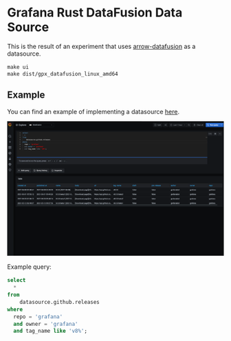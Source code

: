 # Grafana Rust DataFusion Data Source

This is the result of an experiment that uses [arrow-datafusion](https://github.com/apache/arrow-datafusion) as a datasource.

```
make ui
make dist/gpx_datafusion_linux_amd64
```

## Example 

You can find an example of implementing a datasource [here](crates/datafusion-test-datasource/pkg/github/releases.rs).

![screenshot](screenshot.png)

Example query:
```sql
select
  * 
from 
    datasource.github.releases 
where 
  repo = 'grafana' 
  and owner = 'grafana'
  and tag_name like 'v8%';
```